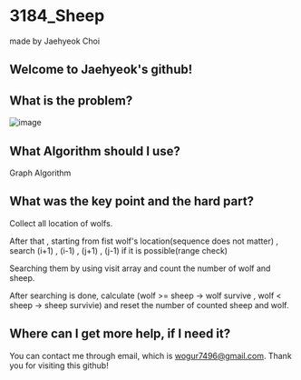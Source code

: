 # 3184_Sheep

made by Jaehyeok Choi

## Welcome to Jaehyeok's github!

## What is the problem?

![image](https://github.com/Choi-JaeHyeok-21500749/3184_Sheep/blob/main/3184_pro.PNG)

## What Algorithm should I use?

Graph Algorithm

## What was the key point and the hard part?

Collect all location of wolfs. 

After that , starting from fist wolf's location(sequence does not matter) , search (i+1) , (i-1) , (j+1) , (j-1) if it is possible(range check)

Searching them by using visit array and count the number of wolf and sheep.

After searching is done, calculate (wolf >= sheep -> wolf survive , wolf < sheep -> sheep survivie) and reset the number of counted sheep and wolf.

## Where can I get more help, if I need it?

You can contact me through email, which is wogur7496@gmail.com.
Thank you for visiting this github!
